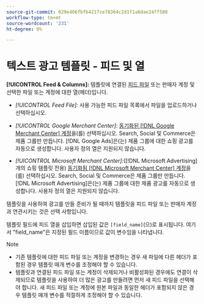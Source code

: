```yaml
---
source-git-commit: 029e406fbfb4217ce78364c2d1f1a6dae24ff588
workflow-type: tm+mt
source-wordcount: '231'
ht-degree: 0%

---
```

# 텍스트 광고 템플릿 - 피드 및 열

**[!UICONTROL Feed & Columns]:** 템플릿에 연결된 [피드 파일](/help/search-social-commerce/campaign-management/inventory-feeds/feed-files-manage.md) 또는 판매자 계정 및 선택한 파일 또는 계정에 대한 열(헤더)입니다.

* *[!UICONTROL Feed File]:* 사용 가능한 피드 파일 목록에서 파일을 업로드하거나 선택하십시오.

* *[!UICONTROL Google Merchant Center]:* [동기화된 [!DNL Google Merchant Center] 계정](/help/search-social-commerce/campaign-management/accounts/merchant-account-manage.md)을(를) 선택하십시오. Search, Social 및 Commerce은 제품 그룹만 만듭니다. [!DNL Google Ads]은(는) 제품 그룹에 대한 쇼핑 광고를 자동으로 생성합니다. 사용자 정의 열은 지원되지 않습니다.

* *[!UICONTROL Microsoft Merchant Center]:*([!DNL Microsoft Advertising]개의 쇼핑 템플릿 전용) [동기화됨 [!DNL Microsoft Merchant Center] 계정](/help/search-social-commerce/campaign-management/accounts/merchant-account-manage.md)을(를) 선택하십시오. Search, Social 및 Commerce은 제품 그룹만 만듭니다. [!DNL Microsoft Advertising]은(는) 제품 그룹에 대한 제품 광고를 자동으로 생성합니다. 사용자 정의 열은 지원되지 않습니다.

템플릿을 사용하여 광고를 만들 준비가 될 때까지 템플릿을 피드 파일 또는 판매자 계정과 연관시키는 것은 선택 사항입니다.

템플릿 필드에 피드 열을 삽입하면 삽입된 값은 `[field_name]`(으)로 표시됩니다. 여기서 &quot;field_name&quot;은 지정된 필드 이름이므로 값이 변수임을 나타냅니다.

>[!NOTE]
>
>* 기존 템플릿에 대한 피드 파일 또는 계정을 변경하는 경우 새 파일에 다른 헤더가 포함된 경우 템플릿 매개 변수를 조정해야 할 수 있습니다.
>* 템플릿과 연결된 피드 파일 또는 계정이 삭제되거나 비활성화된 경우에도 연결이 삭제되므로 템플릿을 사용하여 더 많은 광고를 만들려면 먼저 새 피드 파일을 선택해야 합니다. 새 피드 파일 또는 계정에 원본 파일과 동일한 헤더가 포함되지 않은 경우 템플릿 매개 변수를 적절하게 조정해야 할 수 있습니다.
